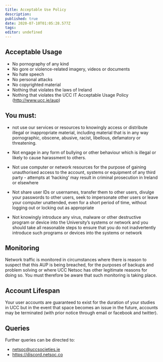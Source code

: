 ```yaml
---
title: Acceptable Use Policy
description: 
published: true
date: 2020-07-10T01:05:28.577Z
tags: 
editor: undefined
---
```


## Acceptable Usage
* No pornography of any kind
* No gore or violence-related imagery, videos or documents
* No hate speech
* No personal attacks
* No copyrighted material
* Nothing that violates the laws of Ireland
* Nothing that violates the UCC IT Acceptable Usage Policy (http://www.ucc.ie/aup)

## You must:
* not use our services or resources to knowingly access
    or distribute illegal or inappropriate material,
    including material that is in any way pornographic,
    obscene, abusive, racist, libellous, defamatory or
    threatening.

* Not engage in any form of bullying or other behaviour
    which is illegal or likely to
    cause harassment to others.

* Not use computer or network resources for the purpose
    of gaining unauthorised access to the account, systems
    or equipment of any third party - attempts at ‘hacking’
    may result in criminal prosecution in Ireland or elsewhere

* Not share user IDs or usernames, transfer them to other
    users, divulge your passwords to other users, seek to
    impersonate other users or leave your computer unattended,
    even for a short period of time, without logging out or
    locking out as appropriate

* Not knowingly introduce any virus, malware or other
    destructive program or device into the University’s systems
    or network and you should take all reasonable steps to
    ensure that you do not inadvertently introduce such programs
    or devices into the systems or network

## Monitoring

Network traffic is monitored in circumstances where there is
reason to suspect that this AUP is being breached, for the
purposes of backups and problem solving or where UCC Netsoc
has other legitimate reasons for doing so. You
must therefore be aware that such monitoring is taking place.

## Account Lifespan

Your user accounts are guaranteed to exist for the duration of
your studies in UCC but in the event that space becomes an
issue in the future, accounts may be terminated (with prior
notice through email or facebook and twitter).

## Queries

Further queries can be directed to:
* netsoc@uccsocieties.ie
* https://discord.netsoc.co
